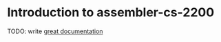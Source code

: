 # Introduction to assembler-cs-2200

TODO: write [great documentation](http://jacobian.org/writing/what-to-write/)

